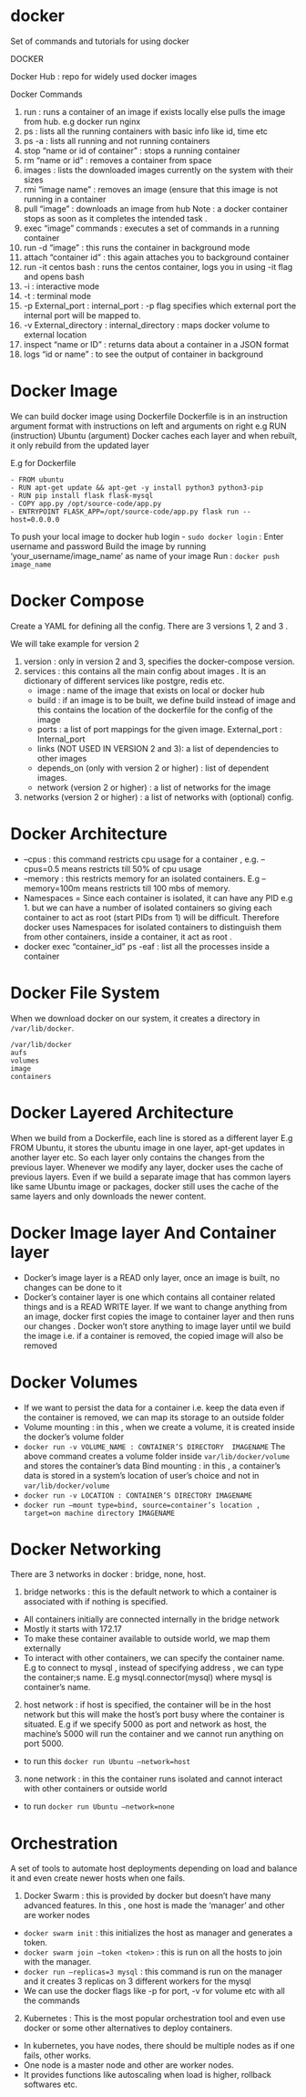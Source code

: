 # docker
Set of commands and tutorials for using docker

DOCKER

Docker Hub : repo for widely used docker images

Docker Commands
1. run : runs a container of an image if exists locally else pulls the image from hub.
         e.g docker run nginx
2. ps : lists all the running containers with basic info like id, time etc
3. ps -a : lists all running and not running containers
4. stop “name or id of container” : stops a running container
5. rm “name or id” : removes a container from space
6. images : lists the downloaded images currently on the system with their sizes
7. rmi “image name” : removes an image (ensure that this image is not running in a container
8. pull “image” : downloads an image from hub
Note : a docker container stops as soon as it completes the intended task .
9. exec “image” commands : executes a set of commands in a running container
10. run -d “image” : this runs the container in background mode
11. attach “container id” : this again attaches you to background container 
12. run -it centos bash : runs the centos container, logs you in using -it flag and opens bash
13. -i : interactive mode
14. -t : terminal mode
15. -p External_port : internal_port : -p flag specifies which external port the internal port will be mapped to. 
16. -v External_directory : internal_directory : maps docker volume to external location
17. inspect “name or ID” : returns data about a container in a JSON format
18. logs “id or name” : to see the output of container in background


# Docker Image 
We can build docker image using Dockerfile
Dockerfile is in an instruction argument format with instructions on left and arguments on right e.g RUN (instruction)  Ubuntu (argument)
Docker caches each layer and when rebuilt,  it only rebuild from the updated layer

E.g for Dockerfile

```
- FROM ubuntu
- RUN apt-get update && apt-get -y install python3 python3-pip
- RUN pip install flask flask-mysql
- COPY app.py /opt/source-code/app.py
- ENTRYPOINT FLASK_APP=/opt/source-code/app.py flask run --host=0.0.0.0 
```






To push your local image to docker hub
login  - `sudo docker login` : Enter username and password
Build the image by running ‘your_username/image_name’ as name of your image
Run : `docker push image_name`

# Docker Compose
Create a YAML for defining all the config.
There are 3 versions 1, 2 and 3 .  

We will take example for version 2

1. version : only in version 2 and 3, specifies the docker-compose version.
2. services : this contains all the main config about images . It is an dictionary of different services like postgre, redis etc.
   * image : name of the image that exists on local or docker hub 
   * build : if an image is to be built, we define build instead of image and this contains the location of the dockerfile for the config of the image
   * ports : a list of port mappings for the given image. External_port : Internal_port
   * links (NOT USED IN VERSION 2 and 3): a list of dependencies to other images
   * depends_on (only with version 2 or higher) : list of dependent images.
   * network (version 2 or higher) : a list of networks for the image
3. networks (version 2 or higher) : a list of networks with (optional) config.

# Docker Architecture 
* –cpus : this command restricts cpu usage for a container , e.g. –cpus=0.5 means restricts till 50% of cpu usage
* –memory : this restricts memory for an isolated containers. E.g –memory=100m means restricts till 100 mbs of memory.
* Namespaces = Since each container is isolated, it can have any PID e.g 1. but we can have a number of isolated containers so giving each container to act as root (start PIDs from 1) will be difficult. Therefore docker uses Namespaces for isolated containers to distinguish them from other containers, inside a container, it act as root .
* docker exec “container_id” ps -eaf : list all the processes inside a container

# Docker File System
When we download  docker on our system, it creates a directory in `/var/lib/docker`.

```
/var/lib/docker
aufs
volumes
image
containers
```

# Docker Layered Architecture
When we build from a Dockerfile, each line is stored as a different layer
E.g FROM Ubuntu, it stores the ubuntu image in one layer, apt-get updates in another layer etc. So each layer only contains the changes from the previous layer. Whenever we modify any layer, docker uses the cache of previous layers. 
Even if we build a separate image that has common layers like same Ubuntu image or packages, docker still uses the cache of the same layers and only downloads the newer content.

# Docker Image layer And Container layer
* Docker’s image layer is a READ only layer, once an image is built, no changes can be done to it
* Docker’s container layer is one which contains all container related things and is a READ WRITE layer. 
If we want to change anything from an image, docker first copies the image to container layer and then runs our changes .
Docker won’t store anything to image layer until we build the image i.e. if a container is removed, the copied image will also be removed

# Docker Volumes
* If we want to persist the data for a container i.e. keep the data even if the container is removed, we can map its storage to an outside folder
* Volume mounting : in this , when we create a volume, it is created inside the docker’s volume folder
* `docker run -v VOLUME_NAME : CONTAINER’S DIRECTORY  IMAGENAME`
The above command  creates a volume folder inside `var/lib/docker/volume` and stores the container’s data
Bind mounting : in this , a container’s data is stored in a system’s location of user’s choice and not in `var/lib/docker/volume` 
* `docker run -v LOCATION : CONTAINER’S DIRECTORY IMAGENAME`
* `docker run –mount type=bind, source=container’s location , target=on machine directory IMAGENAME `


# Docker Networking
There are 3 networks in docker : bridge, none, host.
1. bridge networks : this is the default network to which a container is associated with if nothing is specified. 
* All containers initially are connected internally in the bridge network
* Mostly it starts with 172.17
* To make these container available to outside world, we map them externally
* To interact with other containers, we can specify the container name. E.g to connect to mysql , instead of specifying address , we can type the container;s name. E.g mysql.connector(mysql) where mysql is container’s name.

2. host network : if host is specified, the container will be in the host network but this will make the host’s port busy where the container is situated. E.g if we specify 5000 as port and network as host, the machine’s 5000 will run the container and we cannot run anything on port 5000.
* to run this `docker run Ubuntu –network=host`
3. none network : in this the container runs isolated and cannot interact with other containers or outside world
* to run `docker run Ubuntu –network=none` 

# Orchestration
A set of tools to automate host deployments depending on load and balance it and even create newer hosts when one fails.


1. Docker Swarm : this is provided by docker but doesn’t have many advanced features. In this , one host is made the ‘manager’ and other are worker nodes
* `docker swarm init` : this initializes the host as manager and generates a token.
* `docker swarm join –token <token>` : this is run on all the hosts to join with the manager.
* `docker run –replicas=3 mysql` : this command is run on the manager and it creates 3 replicas on 3 different workers for the mysql
* We can use the docker flags like -p for port, -v for volume etc with all the commands

2. Kubernetes : This is the most popular orchestration tool and even use docker or some other alternatives to deploy containers.
* In kubernetes, you have nodes, there should be multiple nodes as if one fails, other works.
* One node is a master node and other are worker nodes.
* It provides functions like autoscaling when load is higher, rollback softwares etc.
